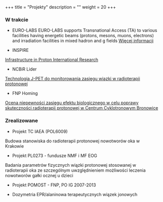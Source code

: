 +++
title = "Projekty"
description = ""
weight = 20
+++

<H3>W trakcie</H3>



  * EURO-LABS
  EURO-LABS supports Transnational Access (TA) to various facilities having energetic beams (protons, mesons, muons, electrons) and irradiation facilities in mixed hadron and g fields
  [Więcej informacji](https://web.infn.it/EURO-LABS/)


  * INSPIRE

  [Infrastructure in Proton International Research](https://inspire.ifj.edu.pl/)

  * NCBiR Lider

  [Technologia J-PET do monitorowania zasięgu wiązki w radioterapii protonowej](https://www.ifj.edu.pl/dept/no6/nz62/ar/)

  * FNP Homing

  [Ocena niepewności zasięgu efektu biologicznego w celu poprawy skuteczności radioterapii protonowej w Centrum Cyklotronowym Bronowice](https://www.ifj.edu.pl/dept/no6/nz62/ar/)

<H3>Zrealizowane</H3>

  * Projekt TC IAEA (POL6009)

   Budowa stanowiska do radioterapii protonowej nowotworów oka w Krakowie

  * Projekt PL0273 - fundusze NMF i MF EOG

  Badania parametrów fizycznych wiązki protonowej stosowanej w radioterapii oka ze szczególnym uwzględnieniem możliwości leczenia nowotworów gałki ocznej u dzieci

  * Projekt POMOST - FNP, PO IG 2007-2013

  * Dozymetria EPR/alaninowa terapeutycznych wiązek jonowych
